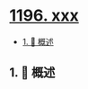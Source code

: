 # [1196. xxx](https://github.com/Tdahuyou/TNotes.leetcode/tree/main/notes/1196.%20xxx)

<!-- region:toc -->

- [1. 📝 概述](#1--概述)

<!-- endregion:toc -->

## 1. 📝 概述

